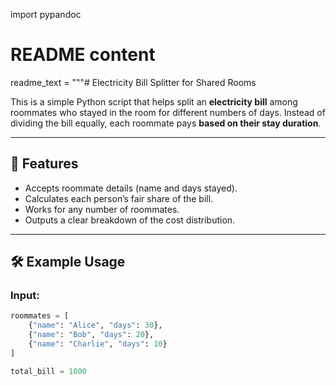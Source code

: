 import pypandoc

# README content
readme_text = """# Electricity Bill Splitter for Shared Rooms  

This is a simple Python script that helps split an **electricity bill** among roommates who stayed in the room for different numbers of days. Instead of dividing the bill equally, each roommate pays **based on their stay duration**.  

---

## 📌 Features  
- Accepts roommate details (name and days stayed).  
- Calculates each person’s fair share of the bill.  
- Works for any number of roommates.  
- Outputs a clear breakdown of the cost distribution.  

---

## 🛠️ Example Usage  

### Input:
```python
roommates = [
    {"name": "Alice", "days": 30},
    {"name": "Bob", "days": 20},
    {"name": "Charlie", "days": 10}
]

total_bill = 1800
